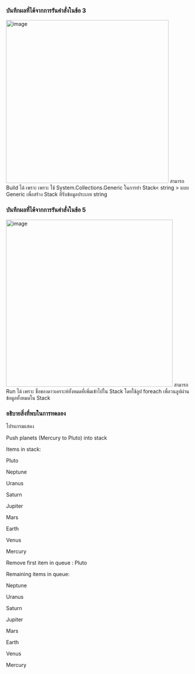 ### บันทึกผลที่ได้จากการรันคำสั่งในข้อ 3
<img width="445" alt="image" src="https://github.com/VisawaPRO/03376836-OOP-2566-Lab-14/assets/144195555/9d0dc86c-80a0-4390-830f-a0f3f7245309">
สามารถ Build ได้ เพราะ เพราะ ใช้ System.Collections.Generic ในการทำ Stack< string > แบบ Generic เพื่อสร้าง Stack ที่รับข้อมูลประเภท string

### บันทึกผลที่ได้จากการรันคำสั่งในข้อ 5
<img width="456" alt="image" src="https://github.com/VisawaPRO/03376836-OOP-2566-Lab-14/assets/144195555/ffd51334-4b35-4a49-b1a1-c53e20730224">
สามารถ Run ได้ เพราะ ชื่อของดาวเคราะห์ทั้งหมดที่เพิ่มเข้าไปใน Stack โดยใช้ลูป foreach เพื่อวนลูปผ่านข้อมูลทั้งหมดใน Stack

### อธิบายสิ่งที่พบในการทดลอง
โปรแกรมแสดง

Push planets (Mercury to Pluto) into stack

Items in stack:

Pluto

Neptune

Uranus

Saturn

Jupiter

Mars

Earth

Venus

Mercury

Remove first item in queue : Pluto

Remaining items in queue:

Neptune

Uranus

Saturn

Jupiter

Mars

Earth

Venus

Mercury







